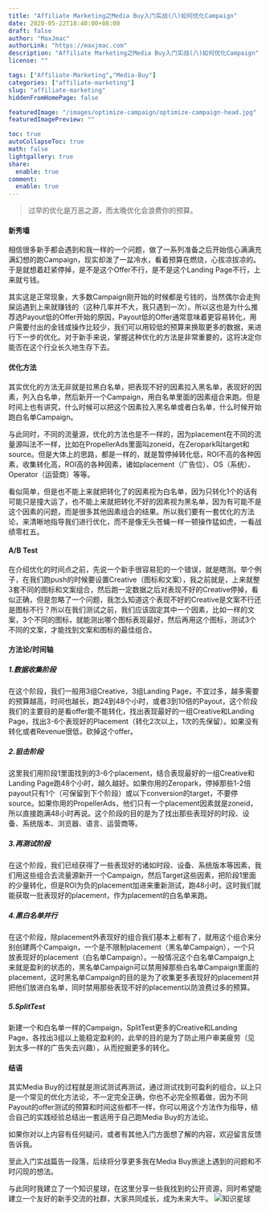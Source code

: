 ```yaml
---
title: "Affiliate Marketing之Media Buy入门实战(八)如何优化Campaign"
date: 2020-05-22T18:40:00+08:00
draft: false
author: "MaxJmac"
authorLink: "https://maxjmac.com"
description: "Affiliate Marketing之Media Buy入门实战(八)如何优化Campaign"
license: ""

tags: ["Affiliate-Marketing","Media-Buy"]
categories: ["affiliate-marketing"]
slug: "affiliate-marketing"
hiddenFromHomePage: false

featuredImage: "/images/optimize-campaign/optimize-campaign-head.jpg"
featuredImagePreview: ""

toc: true
autoCollapseToc: true
math: false
lightgallery: true
share:
  enable: true
comment:
  enable: true
---
```


> 过早的优化是万恶之源，而太晚优化会浪费你的预算。

#### 新秀墙

相信很多新手都会遇到和我一样的一个问题，做了一系列准备之后开始信心满满充满幻想的跑Campaign，现实却泼了一盆冷水，看着预算在燃烧，心拔凉拔凉的。于是就想着赶紧停掉，是不是这个Offer不行，是不是这个Landing Page不行，上来就亏钱。

其实这是正常现象，大多数Campaign刚开始的时候都是亏钱的，当然偶尔会走狗屎运遇到上来就赚钱的（这种几率并不大，我只遇到一次）。所以这也是为什么推荐选Payout低的Offer开始的原因，Payout低的Offer通常意味着更容易转化，用户需要付出的金钱或操作比较少，我们可以用较低的预算来换取更多的数据，来进行下一步的优化。对于新手来说，掌握这种优化的方法是非常重要的，这将决定你能否在这个行业长久地生存下去。

#### 优化方法

其实优化的方法无非就是拉黑白名单，把表现不好的因素拉入黑名单，表现好的因素，列入白名单，然后新开一个Campaign，用白名单里面的因素组合来跑。但是时间上也有讲究，什么时候可以把这个因素拉入黑名单或者白名单，什么时候开始跑白名单Campaign。

与此同时，不同的流量源，优化的方法也是不一样的，因为placement在不同的流量源叫法不一样，比如在PropellerAds里面叫zoneid，在Zeropark叫target和source。但是大体上的思路，都是一样的，就是暂停掉转化低，ROI不高的各种因素，收集转化高，ROI高的各种因素，诸如placement（广告位）、OS（系统）、Operator（运营商）等等。

看似简单，但是也不能上来就把转化了的因素视为白名单，因为只转化1个的话有可能只是撞大运了，也不能上来就把转化不好的因素视为黑名单，因为有可能不是这个因素的问题，而是很多其他因素组合的结果。所以我们要有一套优化的方法论，来清晰地指导我们进行优化，而不是像无头苍蝇一样一顿操作猛如虎，一看战绩零杠五。

#### A/B Test

在介绍优化的时间点之前，先说一个新手很容易犯的一个错误，就是瞎测。举个例子，在我们跑push的时候要设置Creative（图标和文案），我之前就是，上来就整3套不同的图标和文案组合，然后跑一定数据之后对表现不好的Creative停掉，看似正确，但是忽略了一个问题，我怎么知道这个表现不好的Creative是文案不行还是图标不行？所以在我们测试之前，我们应该固定其中一个因素，比如一样的文案，3个不同的图标，就能测出哪个图标表现最好，然后再用这个图标，测试3个不同的文案，才能找到文案和图标的最佳组合。

#### 方法论/时间轴

##### 1.数据收集阶段

在这个阶段，我们一般用3组Creative，3组Landing Page，不宜过多，越多需要的预算越高，时间也越长，跑24到48个小时，或者3到10倍的Payout，这个阶段我们的主要目的是看offer能不能转化，找出表现最好的一组Creative和Landing Page，找出3-6个表现好的Placement（转化2次以上，1次的先保留）。如果没有转化或者Revenue很低，砍掉这个offer。

##### 2.狙击阶段

这里我们用阶段1里面找到的3-6个placement，结合表现最好的一组Creative和Landing Page跑48个小时，越久越好。如果你用的Zeropark，停掉那些1-2倍payout只有1个（可保留到下个阶段）或以下conversion的target，不要停source。如果你用的PropellerAds，他们只有一个placement因素就是zoneid，所以直接跑满48小时再说。这个阶段的目的是为了找出那些表现好的时段、设备、系统版本、浏览器、语言、运营商等。

##### 3.再测试阶段

在这个阶段，我们已经获得了一些表现好的诸如时段、设备、系统版本等因素，我们用这些组合去流量源新开一个Campaign，然后Target这些因素，把阶段1里面的少量转化，但是ROI为负的placement加进来重新测试，跑48小时。这时我们就能获取一批表现好的placement，作为placement的白名单来跑。

##### 4.黑白名单并行

在这个阶段，除placement外表现好的组合我们基本上都有了，就用这个组合来分别创建两个Campaign，一个是不限制placement（黑名单Campaign），一个只放表现好的placement（白名单Campaign）。一般情况这个白名单Campaign上来就是盈利的状态的，黑名单Campaign可以禁用掉那些白名单Campaign里面的placement，这时黑名单Campaign的目的是为了收集更多表现好的placement并把他们放进白名单，同时禁用那些表现不好的placement以防浪费过多的预算。

##### 5.SplitTest

新建一个和白名单一样的Campaign，SplitTest更多的Creative和Landing Page，各找出3组以上能稳定盈利的，此举的目的是为了防止用户审美疲劳（见到太多一样的广告失去兴趣），从而挖掘更多的转化。

#### 结语

其实Media Buy的过程就是测试测试再测试，通过测试找到可盈利的组合。以上只是一个常见的优化方法论，不一定完全正确，你也不必完全照着做，因为不同Payout的offer测试的预算和时间这些都不一样，你可以用这个方法作为指导，结合自己的实践经验总结出一套适用于自己跑Media Buy的方法论。

如果你对以上内容有任何疑问，或者有其他入门方面想了解的内容，欢迎留言反馈告诉我。

至此入门实战篇告一段落，后续将分享更多我在Media Buy旅途上遇到的问题和不时闪现的想法。

与此同时我建立了一个知识星球，在这里分享一些我找到的公开资源，同时希望能建立一个友好的新手交流的社群，大家共同成长，成为未来大牛。
![知识星球](/images/optimize-campaign/zsxq.jpg)